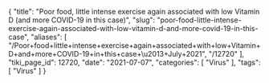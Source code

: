 {
    "title": "Poor food, little intense exercise again associated with low Vitamin D (and more COVID-19 in this case)",
    "slug": "poor-food-little-intense-exercise-again-associated-with-low-vitamin-d-and-more-covid-19-in-this-case",
    "aliases": [
        "/Poor+food+little+intense+exercise+again+associated+with+low+Vitamin+D+and+more+COVID-19+in+this+case+\u2013+July+2021",
        "/12720"
    ],
    "tiki_page_id": 12720,
    "date": "2021-07-07",
    "categories": [
        "Virus"
    ],
    "tags": [
        "Virus"
    ]
}